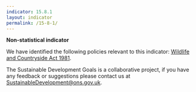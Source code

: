 ```yaml
---
indicator: 15.8.1
layout: indicator
permalink: /15-8-1/
---
```

**Non-statistical indicator**

We have identified the following policies relevant to this indicator: [Wildlife and Countryside Act 1981](http://www.legislation.gov.uk/ukpga/1981/69).

The Sustainable Development Goals is a collaborative project, if you have any feedback or suggestions please contact us at <SustainableDevelopment@ons.gov.uk>.